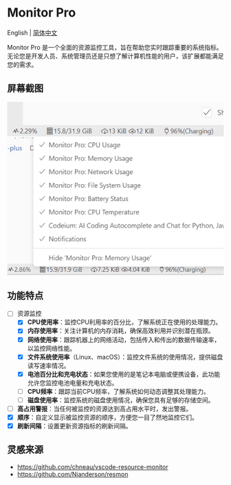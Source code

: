 # Monitor Pro

English | [简体中文](./README_ZH.md)

Monitor Pro 是一个全面的资源监控工具，旨在帮助您实时跟踪重要的系统指标。无论您是开发人员、系统管理员还是只想了解计算机性能的用户，该扩展都能满足您的需求。

## 屏幕截图

![screenshot1](assets/screenshot1.png)
![screenshot2](assets/screenshot2.png)

## 功能特点

- [ ] 资源监控
  - [x] **CPU使用率**：监控CPU利用率的百分比，了解系统正在使用的处理能力。
  - [x] **内存使用率**：关注计算机的内存消耗，确保高效利用并识别潜在瓶颈。
  - [x] **网络使用率**：跟踪机器上的网络活动，包括传入和传出的数据传输速率，以监控网络性能。
  - [x] **文件系统使用率**（Linux、macOS）：监控文件系统的使用情况，提供磁盘读写速率情况。
  - [x] **电池百分比和充电状态**：如果您使用的是笔记本电脑或便携设备，此功能允许您监控电池电量和充电状态。
  - [ ] **CPU频率**：跟踪当前CPU频率，了解系统如何动态调整其处理能力。
  - [ ] **磁盘使用率**：监控系统的磁盘使用情况，确保您具有足够的存储空间。
- [ ] **高占用警报**：当任何被监控的资源达到高占用水平时，发出警报。
- [x] **顺序**：自定义显示被监控资源的顺序，方便您一目了然地监控它们。
- [x] **刷新间隔**：设置更新资源指标的刷新间隔。

## 灵感来源

- <https://github.com/chneau/vscode-resource-monitor>
- <https://github.com/Njanderson/resmon>
